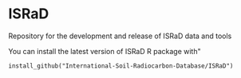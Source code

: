# ISRaD
Repository for the development and release of ISRaD data and tools

You can install the latest version of ISRaD R package with"

```
install_github("International-Soil-Radiocarbon-Database/ISRaD")
```
